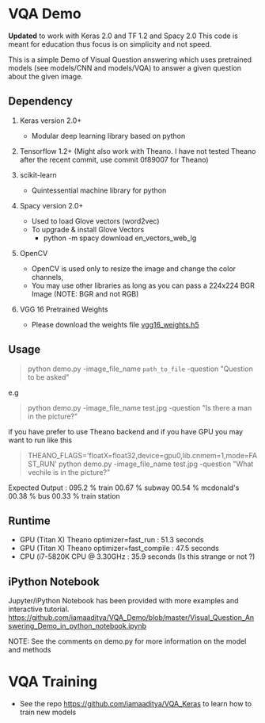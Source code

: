 # VQA Demo

**Updated** to work with Keras 2.0 and TF 1.2 and Spacy 2.0
This code is meant for education thus focus is on simplicity and not speed.

This is a simple Demo of Visual Question answering which uses pretrained models (see models/CNN and models/VQA) to answer a given question about the given image.

## Dependency

1. Keras version 2.0+
   * Modular deep learning library based on python

2. Tensorflow 1.2+
    (Might also work with Theano. I have not tested Theano 
    after the recent commit, use commit 0f89007 for Theano)

3. scikit-learn
   * Quintessential machine library for python

4. Spacy version 2.0+
    * Used to load Glove vectors (word2vec)
    * To upgrade & install Glove Vectors
       * python -m spacy download en_vectors_web_lg

5. OpenCV 
    * OpenCV is used only to resize the image and change the color channels,
    * You may use other libraries as long as you can pass a 224x224 BGR Image (NOTE: BGR and not RGB)

6. VGG 16 Pretrained Weights
    * Please download the weights file [vgg16_weights.h5](https://drive.google.com/file/d/0Bz7KyqmuGsilT0J5dmRCM0ROVHc/view)

## Usage

> python demo.py -image_file_name `path_to_file` -question "Question to be asked"

e.g 

> python demo.py -image_file_name test.jpg -question "Is there a man in the picture?"


if you have prefer to use Theano backend and if you have GPU you may want to run like this

> THEANO_FLAGS='floatX=float32,device=gpu0,lib.cnmem=1,mode=FAST_RUN' python demo.py -image_file_name test.jpg -question "What vechile is in the picture?"


Expected Output :
095.2 %  train
00.67 %  subway
00.54 %  mcdonald's
00.38 %  bus
00.33 %  train station


## Runtime

  * GPU (Titan X) Theano optimizer=fast_run       : 51.3 seconds
  * GPU (Titan X) Theano optimizer=fast_compile   : 47.5 seconds
  * CPU (i7-5820K CPU @ 3.30GHz                   : 35.9 seconds (Is this strange or not ?)

## iPython Notebook

Jupyter/iPython Notebook has been provided with more examples and interactive tutorial.
<https://github.com/iamaaditya/VQA_Demo/blob/master/Visual_Question_Answering_Demo_in_python_notebook.ipynb>

NOTE:
See the comments on demo.py for more information on the model and methods

# VQA Training

* See the repo https://github.com/iamaaditya/VQA_Keras to learn how to train new models
